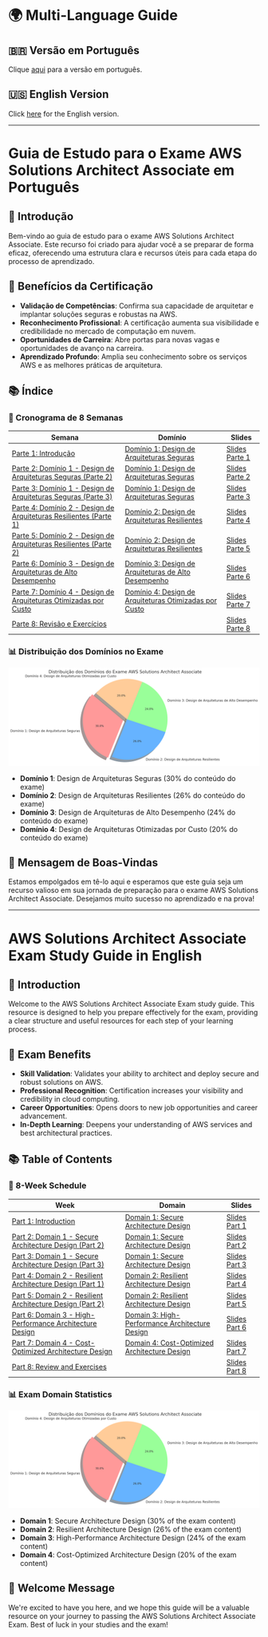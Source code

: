 # 🌍 Multi-Language Guide

## 🇧🇷 Versão em Português

Clique [aqui](#guia-de-estudo-para-o-exame-aws-solutions-architect-associate-em-português) para a versão em português.

## 🇺🇸 English Version

Click [here](#aws-solutions-architect-associate-exam-study-guide-in-english) for the English version.

---

# Guia de Estudo para o Exame AWS Solutions Architect Associate em Português

## 📜 Introdução

Bem-vindo ao guia de estudo para o exame AWS Solutions Architect Associate. Este recurso foi criado para ajudar você a se preparar de forma eficaz, oferecendo uma estrutura clara e recursos úteis para cada etapa do processo de aprendizado.

## 🎯 Benefícios da Certificação

- **Validação de Competências**: Confirma sua capacidade de arquitetar e implantar soluções seguras e robustas na AWS.
- **Reconhecimento Profissional**: A certificação aumenta sua visibilidade e credibilidade no mercado de computação em nuvem.
- **Oportunidades de Carreira**: Abre portas para novas vagas e oportunidades de avanço na carreira.
- **Aprendizado Profundo**: Amplia seu conhecimento sobre os serviços AWS e as melhores práticas de arquitetura.

## 📚 Índice

### 📅 Cronograma de 8 Semanas

| Semana                                                                                         | Domínio                                                                                              | Slides |
|------------------------------------------------------------------------------------------------|------------------------------------------------------------------------------------------------------|--------|
| [Parte 1: Introdução](docs/pt/etapas/semana1.md)                                               | [Domínio 1: Design de Arquiteturas Seguras](docs/pt/dominio/design-arquiteturas-seguras.md)          | [Slides Parte 1](docs/pt/slides/semana1.md) |
| [Parte 2: Domínio 1 - Design de Arquiteturas Seguras (Parte 2)](docs/pt/etapas/semana2.md)     | [Domínio 1: Design de Arquiteturas Seguras](docs/pt/dominio/design-arquiteturas-seguras.md)          | [Slides Parte 2](docs/pt/slides/semana2.md) |
| [Parte 3: Domínio 1 - Design de Arquiteturas Seguras (Parte 3)](docs/pt/etapas/semana3.md)     | [Domínio 1: Design de Arquiteturas Seguras](docs/pt/dominio/design-arquiteturas-seguras.md)          | [Slides Parte 3](docs/pt/slides/semana3.md) |
| [Parte 4: Domínio 2 - Design de Arquiteturas Resilientes (Parte 1)](docs/pt/etapas/semana4.md) | [Domínio 2: Design de Arquiteturas Resilientes](docs/pt/dominio/design-arquiteturas-resilientes.md) | [Slides Parte 4](docs/pt/slides/semana4.md) |
| [Parte 5: Domínio 2 - Design de Arquiteturas Resilientes (Parte 2)](docs/pt/etapas/semana5.md) | [Domínio 2: Design de Arquiteturas Resilientes](docs/pt/dominio/design-arquiteturas-resilientes.md) | [Slides Parte 5](docs/pt/slides/semana5.md) |
| [Parte 6: Domínio 3 - Design de Arquiteturas de Alto Desempenho](docs/pt/etapas/semana6.md)    | [Domínio 3: Design de Arquiteturas de Alto Desempenho](docs/pt/dominio/design-arquiteturas-alto-desempenho.md) | [Slides Parte 6](docs/pt/slides/semana6.md) |
| [Parte 7: Domínio 4 - Design de Arquiteturas Otimizadas por Custo](docs/pt/etapas/semana7.md)  | [Domínio 4: Design de Arquiteturas Otimizadas por Custo](docs/pt/dominio/design-arquiteturas-otimizadas-custo.md) | [Slides Parte 7](docs/pt/slides/semana7.md) |
| [Parte 8: Revisão e Exercícios](docs/pt/etapas/semana8.md)                                     |                                                                                                      | [Slides Parte 8](docs/pt/slides/semana8.md) |

### 📊 Distribuição dos Domínios no Exame

![Distribuição dos Domínios no Exame](assets/images/distribuicao_dominios.png)

- **Domínio 1**: Design de Arquiteturas Seguras (30% do conteúdo do exame)
- **Domínio 2**: Design de Arquiteturas Resilientes (26% do conteúdo do exame)
- **Domínio 3**: Design de Arquiteturas de Alto Desempenho (24% do conteúdo do exame)
- **Domínio 4**: Design de Arquiteturas Otimizadas por Custo (20% do conteúdo do exame)

## 🎉 Mensagem de Boas-Vindas

Estamos empolgados em tê-lo aqui e esperamos que este guia seja um recurso valioso em sua jornada de preparação para o exame AWS Solutions Architect Associate. Desejamos muito sucesso no aprendizado e na prova!

---

# AWS Solutions Architect Associate Exam Study Guide in English

## 📜 Introduction

Welcome to the AWS Solutions Architect Associate Exam study guide. This resource is designed to help you prepare effectively for the exam, providing a clear structure and useful resources for each step of your learning process.

## 🎯 Exam Benefits

- **Skill Validation**: Validates your ability to architect and deploy secure and robust solutions on AWS.
- **Professional Recognition**: Certification increases your visibility and credibility in cloud computing.
- **Career Opportunities**: Opens doors to new job opportunities and career advancement.
- **In-Depth Learning**: Deepens your understanding of AWS services and best architectural practices.

## 📚 Table of Contents

### 📅 8-Week Schedule

| Week                                                                                         | Domain                                                                                              | Slides |
|---------------------------------------------------------------------------------------------|-----------------------------------------------------------------------------------------------------|--------|
| [Part 1: Introduction](docs/pt/etapas/semana1.md)   | [Domain 1: Secure Architecture Design](docs/pt/dominio/design-arquiteturas-seguras.md)       | [Slides Part 1](docs/pt/slides/semana1.md) |
| [Part 2: Domain 1 - Secure Architecture Design (Part 2)](docs/pt/etapas/semana2.md)         | [Domain 1: Secure Architecture Design](docs/pt/dominio/design-arquiteturas-seguras.md)       | [Slides Part 2](docs/pt/slides/semana2.md) |
| [Part 3: Domain 1 - Secure Architecture Design (Part 3)](docs/pt/etapas/semana3.md)         | [Domain 1: Secure Architecture Design](docs/pt/dominio/design-arquiteturas-seguras.md)       | [Slides Part 3](docs/pt/slides/semana3.md) |
| [Part 4: Domain 2 - Resilient Architecture Design (Part 1)](docs/pt/etapas/semana4.md)      | [Domain 2: Resilient Architecture Design](docs/pt/dominio/design-arquiteturas-resilientes.md) | [Slides Part 4](docs/pt/slides/semana4.md) |
| [Part 5: Domain 2 - Resilient Architecture Design (Part 2)](docs/pt/etapas/semana5.md)      | [Domain 2: Resilient Architecture Design](docs/pt/dominio/design-arquiteturas-resilientes.md) | [Slides Part 5](docs/pt/slides/semana5.md) |
| [Part 6: Domain 3 - High-Performance Architecture Design](docs/pt/etapas/semana6.md)        | [Domain 3: High-Performance Architecture Design](docs/pt/dominio/design-arquiteturas-alto-desempenho.md) | [Slides Part 6](docs/pt/slides/semana6.md) |
| [Part 7: Domain 4 - Cost-Optimized Architecture Design](docs/pt/etapas/semana7.md)          | [Domain 4: Cost-Optimized Architecture Design](docs/pt/dominio/design-arquiteturas-otimizadas-custo.md) | [Slides Part 7](docs/pt/slides/semana7.md) |
| [Part 8: Review and Exercises](docs/pt/etapas/semana8.md)                                   |                                                                                                     | [Slides Part 8](docs/pt/slides/semana8.md) |

### 📊 Exam Domain Statistics

![Exam Domain Distribution](assets/images/distribuicao_dominios.png)

- **Domain 1**: Secure Architecture Design (30% of the exam content)
- **Domain 2**: Resilient Architecture Design (26% of the exam content)
- **Domain 3**: High-Performance Architecture Design (24% of the exam content)
- **Domain 4**: Cost-Optimized Architecture Design (20% of the exam content)

## 🎉 Welcome Message

We're excited to have you here, and we hope this guide will be a valuable resource on your journey to passing the AWS Solutions Architect Associate Exam. Best of luck in your studies and the exam!

